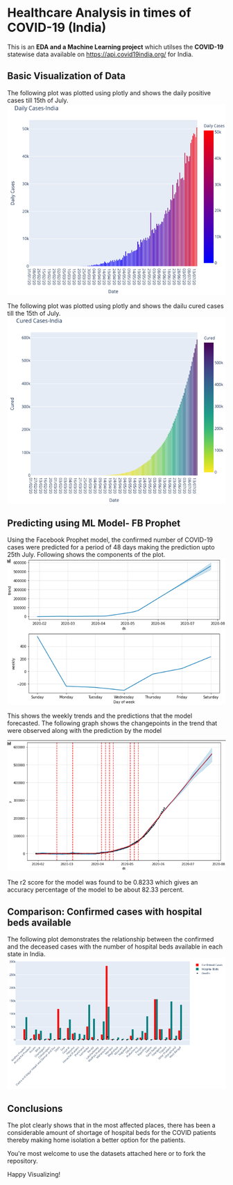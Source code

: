 # Healthcare Analysis in times of COVID-19 (India)
This is an **EDA and a Machine Learning project** which utilses the **COVID-19** statewise data available on https://api.covid19india.org/ for India. 

## Basic Visualization of Data
The following plot was plotted using plotly and shows the daily positive cases till 15th of July.
![Daily cases in India till 15th of July](https://github.com/Vidushi-Gupta/COVID_hospital_beds/blob/master/Visualizations/daily%20cases.png)

The following plot was plotted using plotly and shows the dailu cured cases till the 15th of July.
![Daily cured cases in India till 15th of July](https://github.com/Vidushi-Gupta/COVID_hospital_beds/blob/master/Visualizations/cured%20cases.png)

## Predicting using ML Model- FB Prophet
Using the Facebook Prophet model, the confirmed number of COVID-19 cases were predicted for a period of 48 days making the prediction upto 25th July.
Following shows the components of the plot.
![plot components](https://github.com/Vidushi-Gupta/COVID_hospital_beds/blob/master/Visualizations/plot%20components.png)

This shows the weekly trends and the predictions that the model forecasted.
The following graph shows the changepoints in the trend that were observed along with the prediction by the model

![changepoints](https://github.com/Vidushi-Gupta/COVID_hospital_beds/blob/master/Visualizations/changepoints.png)

The r2 score for the model was found to be 0.8233 which gives an accuracy percentage of the model to be about 82.33 percent.

## Comparison: Confirmed cases with hospital beds available
The following plot demonstrates the relationship between the confirmed and the deceased cases with the number of hospital beds available in each state in India.
![Comparison](https://github.com/Vidushi-Gupta/COVID_hospital_beds/blob/master/Visualizations/beds.png)


## Conclusions
The plot clearly shows that in the most affected places, there has been a considerable amount of shortage of hospital beds for the COVID patients thereby making home isolation a better option for the patients.


You're most welcome to use the datasets attached here or to fork the repository.

Happy Visualizing!
